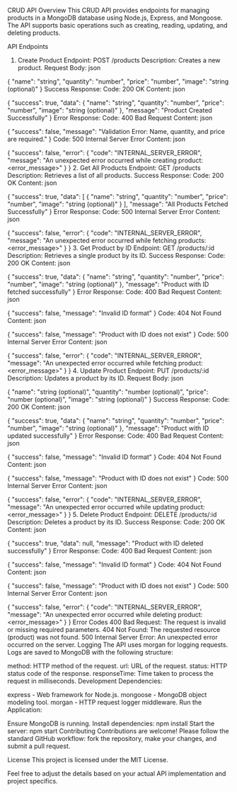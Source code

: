 CRUD API
Overview
This CRUD API provides endpoints for managing products in a MongoDB database using Node.js, Express, and Mongoose. The API supports basic operations such as creating, reading, updating, and deleting products.

API Endpoints
1. Create Product
Endpoint: POST /products
Description: Creates a new product.
Request Body:
json

{
  "name": "string",
  "quantity": "number",
  "price": "number",
  "image": "string (optional)"
}
Success Response:
Code: 200 OK
Content:
json

{
  "success": true,
  "data": {
    "name": "string",
    "quantity": "number",
    "price": "number",
    "image": "string (optional)"
  },
  "message": "Product Created Successfully"
}
Error Response:
Code: 400 Bad Request
Content:
json

{
  "success": false,
  "message": "Validation Error: Name, quantity, and price are required."
}
Code: 500 Internal Server Error
Content:
json

{
  "success": false,
  "error": {
    "code": "INTERNAL_SERVER_ERROR",
    "message": "An unexpected error occurred while creating product: <error_message>"
  }
}
2. Get All Products
Endpoint: GET /products
Description: Retrieves a list of all products.
Success Response:
Code: 200 OK
Content:
json

{
  "success": true,
  "data": [
    {
      "name": "string",
      "quantity": "number",
      "price": "number",
      "image": "string (optional)"
    }
  ],
  "message": "All Products Fetched Successfully"
}
Error Response:
Code: 500 Internal Server Error
Content:
json

{
  "success": false,
  "error": {
    "code": "INTERNAL_SERVER_ERROR",
    "message": "An unexpected error occurred while fetching products: <error_message>"
  }
}
3. Get Product by ID
Endpoint: GET /products/:id
Description: Retrieves a single product by its ID.
Success Response:
Code: 200 OK
Content:
json

{
  "success": true,
  "data": {
    "name": "string",
    "quantity": "number",
    "price": "number",
    "image": "string (optional)"
  },
  "message": "Product with ID <id> fetched successfully"
}
Error Response:
Code: 400 Bad Request
Content:
json

{
  "success": false,
  "message": "Invalid ID format"
}
Code: 404 Not Found
Content:
json

{
  "success": false,
  "message": "Product with ID <id> does not exist"
}
Code: 500 Internal Server Error
Content:
json

{
  "success": false,
  "error": {
    "code": "INTERNAL_SERVER_ERROR",
    "message": "An unexpected error occurred while fetching product: <error_message>"
  }
}
4. Update Product
Endpoint: PUT /products/:id
Description: Updates a product by its ID.
Request Body:
json

{
  "name": "string (optional)",
  "quantity": "number (optional)",
  "price": "number (optional)",
  "image": "string (optional)"
}
Success Response:
Code: 200 OK
Content:
json

{
  "success": true,
  "data": {
    "name": "string",
    "quantity": "number",
    "price": "number",
    "image": "string (optional)"
  },
  "message": "Product with ID <id> updated successfully"
}
Error Response:
Code: 400 Bad Request
Content:
json

{
  "success": false,
  "message": "Invalid ID format"
}
Code: 404 Not Found
Content:
json

{
  "success": false,
  "message": "Product with ID <id> does not exist"
}
Code: 500 Internal Server Error
Content:
json

{
  "success": false,
  "error": {
    "code": "INTERNAL_SERVER_ERROR",
    "message": "An unexpected error occurred while updating product: <error_message>"
  }
}
5. Delete Product
Endpoint: DELETE /products/:id
Description: Deletes a product by its ID.
Success Response:
Code: 200 OK
Content:
json

{
  "success": true,
  "data": null,
  "message": "Product with ID <id> deleted successfully"
}
Error Response:
Code: 400 Bad Request
Content:
json

{
  "success": false,
  "message": "Invalid ID format"
}
Code: 404 Not Found
Content:
json

{
  "success": false,
  "message": "Product with ID <id> does not exist"
}
Code: 500 Internal Server Error
Content:
json

{
  "success": false,
  "error": {
    "code": "INTERNAL_SERVER_ERROR",
    "message": "An unexpected error occurred while deleting product: <error_message>"
  }
}
Error Codes
400 Bad Request: The request is invalid or missing required parameters.
404 Not Found: The requested resource (product) was not found.
500 Internal Server Error: An unexpected error occurred on the server.
Logging
The API uses morgan for logging requests. Logs are saved to MongoDB with the following structure:

method: HTTP method of the request.
url: URL of the request.
status: HTTP status code of the response.
responseTime: Time taken to process the request in milliseconds.
Development
Dependencies:

express - Web framework for Node.js.
mongoose - MongoDB object modeling tool.
morgan - HTTP request logger middleware.
Run the Application:

Ensure MongoDB is running.
Install dependencies: npm install
Start the server: npm start
Contributing
Contributions are welcome! Please follow the standard GitHub workflow: fork the repository, make your changes, and submit a pull request.

License
This project is licensed under the MIT License.

Feel free to adjust the details based on your actual API implementation and project specifics.